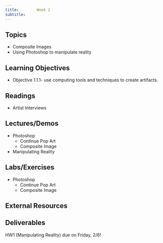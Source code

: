 ```yaml
---
title:        Week 2
subtitle:    
---
```




Topics
-------

- Composite Images
- Using Photoshop to manipulate reality



Learning Objectives
-------------------

 * Objective 1.1.1- use computing tools and techniques to create artifacts.



Readings
---------

- Artist Interviews


Lectures/Demos
---------------

- Photoshop
    - Continue Pop Art
    - Composite Image
- Manipulating Reality



Labs/Exercises
--------------

- Photoshop
    - Continue Pop Art
    - Composite Image


External Resources
-----------------




Deliverables
-------------

HW1 (Manipulating Reality) due on Friday, 2/6!



